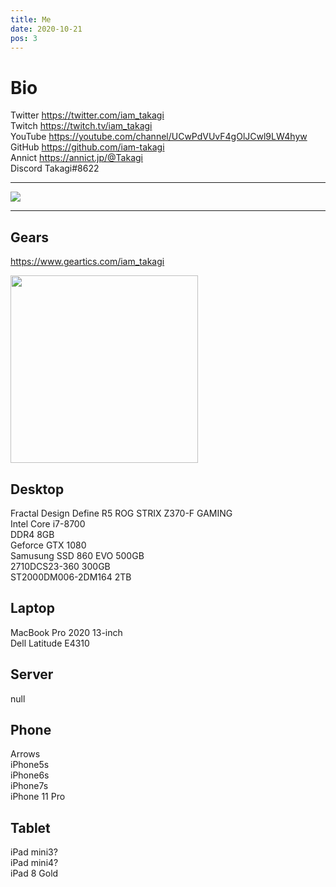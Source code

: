 ```yaml
---
title: Me
date: 2020-10-21
pos: 3
---
```


# Bio 

Twitter  https://twitter.com/iam_takagi<br/>
Twitch   https://twitch.tv/iam_takagi<br/>
YouTube  https://youtube.com/channel/UCwPdVUvF4gOlJCwl9LW4hyw<br/>
GitHub   https://github.com/iam-takagi<br/>
Annict   https://annict.jp/@Takagi<br/>
Discord Takagi#8622

 * * *

<img src="https://grass-graph.moshimo.works/images/iam-takagi.png">

 * * *

## Gears
https://www.geartics.com/iam_takagi

<img src="https://i.imgur.com/wV665pE.jpg" width="300"><br/>

## Desktop
Fractal Design Define R5
ROG STRIX Z370-F GAMING<br/>
Intel Core i7-8700<br/>
DDR4 8GB<br/>
Geforce GTX 1080<br/>
Samusung SSD 860 EVO 500GB<br/>
2710DCS23-360 300GB<br/>
ST2000DM006-2DM164 2TB<br/>

## Laptop
MacBook Pro 2020 13-inch<br/>
Dell Latitude E4310<br/>

## Server
null

## Phone
Arrows<br/>
iPhone5s<br/>
iPhone6s<br/>
iPhone7s<br/>
iPhone 11 Pro<br/>

## Tablet
iPad mini3?<br/>
iPad mini4?<br/>
iPad 8 Gold<br/>
